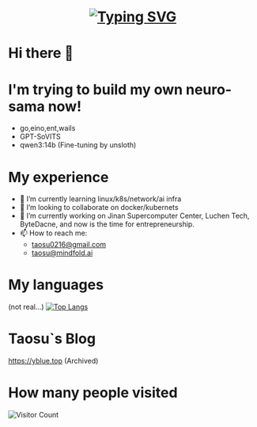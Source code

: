 <h1 align="center"><a href="https://git.io/typing-svg"><img src="https://readme-typing-svg.demolab.com?font=Fira+Code&pause=1000&random=false&width=435&lines=Daliy+Growing!!!;Welecome+to+my+profile;%E4%BB%8A%E5%A4%A9%E6%8E%A8%E4%BB%A3%E7%A0%81%E4%BA%86%E5%90%97" alt="Typing SVG" /></a>
</h1>

# Hi there 👋

<!--
**taosu0216/taosu0216** is a ✨ _special_ ✨ repository because its `README.md` (this file) appears on your GitHub profile.

Here are some ideas to get you started:

- 🌱 I’m currently learning ...
- 👯 I’m looking to collaborate on ...
- 🤔 I’m looking for help with ...
- 💬 Ask me about ...
- 📫 How to reach me: ...
- 😄 Pronouns: ...
- ⚡ Fun fact: ...
-->

# I'm trying to build my own neuro-sama now!
- go,eino,ent,wails
- GPT-SoVITS
- qwen3:14b (Fine-tuning by unsloth)

# My experience
- 🌱 I’m currently learning linux/k8s/network/ai infra
- 👯 I’m looking to collaborate on docker/kubernets
- 🔭 I’m currently working on Jinan Supercomputer Center, Luchen Tech, ByteDacne, and now is the time for entrepreneurship.
- 📫 How to reach me:
  -  taosu0216@gmail.com
  -  taosu@mindfold.ai
# My languages
(not real...)
[![Top Langs](https://github-readme-stats.vercel.app/api/top-langs/?username=taosu0216)](https://github.com/taosu0216/github-readme-stats)
# Taosu`s Blog
https://yblue.top (Archived)
# How many people visited
![Visitor Count](https://profile-counter.glitch.me/taosu0216/count.svg)
